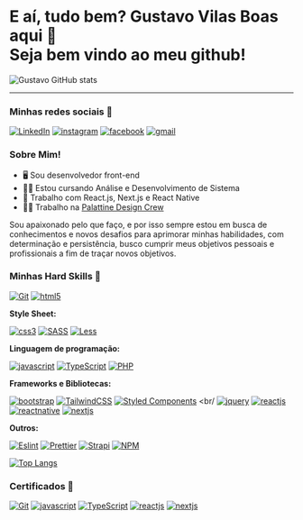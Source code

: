 # E aí, tudo bem? Gustavo Vilas Boas aqui 👋<br /> Seja bem vindo ao meu github!

![Gustavo GitHub stats](https://github-readme-stats.vercel.app/api?username=GustavoVilasBSilva&show_icons=true&theme=tokyonight&border_color=6959CD)

---

### Minhas redes sociais 📱

[![LinkedIn](https://img.shields.io/badge/LinkedIn-0077B5?style=for-the-badge&logo=linkedin&logoColor=white)](https://www.linkedin.com/in/gustavo-vilas-boas-580185218)
[![instagram](https://img.shields.io/badge/Instagram-E4405F?style=for-the-badge&logo=instagram&logoColor=white)](https://www.instagram.com/gustavo02.vilas/)
[![facebook](https://img.shields.io/badge/Facebook-1877F2?style=for-the-badge&logo=facebook&logoColor=white)](https://www.facebook.com/gustavo.vilasboassilva)
[![gmail](https://img.shields.io/badge/Gmail-D14836?style=for-the-badge&logo=gmail&logoColor=white)](mailto:gutog2105@gmail.com)

### Sobre Mim!

- 🖥️ Sou desenvolvedor front-end
- 👨‍🎓 Estou cursando Análise e Desenvolvimento de Sistema
- 🌱 Trabalho com React.js, Next.js e React Native
- 👨‍💻 Trabalho na [Palattine Design Crew](https://palattine.com.br/pt-br/home)

Sou apaixonado pelo que faço, e por isso sempre estou em busca de conhecimentos e novos desafios para aprimorar minhas habilidades, com determinação e persistência, busco cumprir meus objetivos pessoais e profissionais a fim de traçar novos objetivos.

### Minhas Hard Skills 🚀

[![Git](https://img.shields.io/badge/git-%23F05033.svg?style=for-the-badge&logo=git&logoColor=white)]()
[![html5](https://img.shields.io/badge/HTML5-E34F26?style=for-the-badge&logo=html5&logoColor=white)]()

**Style Sheet:**

[![css3](https://img.shields.io/badge/CSS3-1572B6?style=for-the-badge&logo=css3&logoColor=white)]()
[![SASS](https://img.shields.io/badge/SASS-hotpink.svg?style=for-the-badge&logo=SASS&logoColor=white)]()
[![Less](https://img.shields.io/badge/less-2B4C80?style=for-the-badge&logo=less&logoColor=white)]()

**Linguagem de programação:**

[![javascript](https://img.shields.io/badge/JavaScript-F7DF1E?style=for-the-badge&logo=javascript&logoColor=black)]()
[![TypeScript](https://img.shields.io/badge/typescript-%23007ACC.svg?style=for-the-badge&logo=typescript&logoColor=white)]()
[![PHP](https://img.shields.io/badge/PHP-777BB4?style=for-the-badge&logo=php&logoColor=white)]()

**Frameworks e Bibliotecas:**

[![bootstrap](https://img.shields.io/badge/Bootstrap-563D7C?style=for-the-badge&logo=bootstrap&logoColor=white)]()
[![TailwindCSS](https://img.shields.io/badge/tailwindcss-%2338B2AC.svg?style=for-the-badge&logo=tailwind-css&logoColor=white)]()
[![Styled Components](https://img.shields.io/badge/styled--components-DB7093?style=for-the-badge&logo=styled-components&logoColor=white)]()
<br/
[![jquery](https://img.shields.io/badge/jQuery-0769AD?style=for-the-badge&logo=jquery&logoColor=white)]()
[![reactjs](https://img.shields.io/badge/React-20232A?style=for-the-badge&logo=react&logoColor=61DAFB)]()
[![reactnative](https://img.shields.io/badge/react_native-%2320232a.svg?style=for-the-badge&logo=react&logoColor=%2361DAFB)]()
[![nextjs](https://img.shields.io/badge/next.js-000000?style=for-the-badge&logo=nextdotjs&logoColor=white)]()

**Outros:**

[![Eslint](https://img.shields.io/badge/eslint-3A33D1?style=for-the-badge&logo=eslint&logoColor=white)]()
[![Prettier](https://img.shields.io/badge/prettier-1A2C34?style=for-the-badge&logo=prettier&logoColor=F7BA3E)]()
[![Strapi](https://img.shields.io/badge/strapi-%232E7EEA.svg?style=for-the-badge&logo=strapi&logoColor=white)]()
[![NPM](https://img.shields.io/badge/NPM-%23CB3837.svg?style=for-the-badge&logo=npm&logoColor=white)]()

[![Top Langs](https://github-readme-stats.vercel.app/api/top-langs/?username=GustavoVilasBSilva&layout=compact&theme=tokyonight&border_color=6959CD)](https://github.com/GustavoVilasBSilva?tab=repositories)

### Certificados 📝

[![Git](https://img.shields.io/badge/git-%23F05033.svg?style=for-the-badge&logo=git&logoColor=white)](https://alunos.b7web.com.br/media/certificates/certificado_6278547.jpg)
[![javascript](https://img.shields.io/badge/JavaScript-F7DF1E?style=for-the-badge&logo=javascript&logoColor=black)](https://alunos.b7web.com.br/media/certificates/certificado_3489013.jpg)
[![TypeScript](https://img.shields.io/badge/typescript-%23007ACC.svg?style=for-the-badge&logo=typescript&logoColor=white)](https://alunos.b7web.com.br/media/certificates/certificado_5844701.jpg)
[![reactjs](https://img.shields.io/badge/React-20232A?style=for-the-badge&logo=react&logoColor=61DAFB)](https://alunos.b7web.com.br/media/certificates/certificado_3907084.jpg)
[![nextjs](https://img.shields.io/badge/next.js-000000?style=for-the-badge&logo=nextdotjs&logoColor=white)](https://alunos.b7web.com.br/media/certificates/certificado_3004984.jpg)
